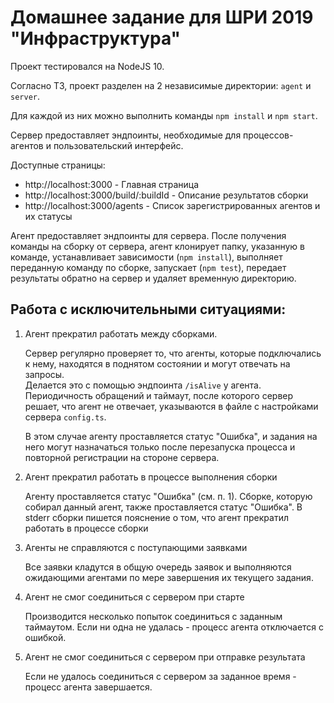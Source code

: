 # Домашнее задание для ШРИ 2019 "Инфраструктура"

Проект тестировался на NodeJS 10.

Согласно ТЗ, проект разделен на 2 независимые директории: `agent` и `server`.

Для каждой из них можно выполнить команды `npm install` и `npm start`.

Сервер предоставляет эндпоинты, необходимые для процессов-агентов и пользовательский интерфейс.

Доступные страницы:   
* http://localhost:3000 - Главная страница
* http://localhost:3000/build/:buildId - Описание результатов сборки
* http://localhost:3000/agents - Список зарегистрированных агентов и их статусы

Агент предоставляет эндпоинты для сервера. После получения команды на сборку от сервера, агент клонирует папку, указанную в команде, устанавливает зависимости (`npm install`), выполняет переданную команду по сборке, запускает (`npm test`), передает результаты обратно на сервер и удаляет временную директорию.

## Работа с исключительными ситуациями:

1. Агент прекратил работать между сборками.

   Сервер регулярно проверяет то, что агенты, которые подключались к нему, находятся в поднятом состоянии и могут отвечать на запросы.  
   Делается это с помощью эндпоинта `/isAlive` у агента.  
   Периодичность обращений и таймаут, после которого сервер решает, что агент не отвечает, указываются в файле с настройками сервера `config.ts`.

   В этом случае агенту проставляется статус "Ошибка", и задания на него могут назначаться только после перезапуска процесса и повторной регистрации на стороне сервера.

1. Агент прекратил работать в процессе выполнения сборки

   Агенту проставляется статус "Ошибка" (см. п. 1). Сборке, которую собирал данный агент, также проставляется статус "Ошибка". В stderr сборки пишется пояснение о том, что агент прекратил работать в процессе сборки

1. Агенты не справляются с поступающими заявками

   Все заявки кладутся в общую очередь заявок и выполняются ожидающими агентами по мере завершения их текущего задания.

1. Агент не смог соединиться с сервером при старте

   Производится несколько попыток соединиться с заданным таймаутом. Если ни одна не удалась - процесс агента отключается с ошибкой.

1. Агент не смог соединиться с сервером при отправке результата

   Если не удалось соединиться с сервером за заданное время - процесс агента завершается.